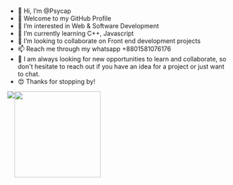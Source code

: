 - 👋 Hi, I’m @Psycap
- 🤗 Welcome to my GitHub Profile 
- 👀 I’m interested in Web & Software Development
- 🌱 I’m currently learning C++, Javascript
- 💞️ I’m looking to collaborate on Front end development projects
- 📫 Reach me through my whatsapp +8801581076176
- 🥰 I am always looking for new opportunities to learn and collaborate, so don't hesitate to reach out if you have an idea for a project or just want to chat.
- 😍 Thanks for stopping by!
<div style="display: flex; width:100%; ">
  <img align="center" src="https://github-readme-stats.vercel.app/api?username=Psycap&show_icons=true&theme=rose_pine" />
  <img align="center" src="https://github-readme-stats.vercel.app/api/top-langs/?username=Psycap&layout=compact&card_width=250&langs_count=6&theme=rose_pine" height="195rem" />
</div>
